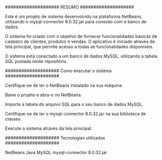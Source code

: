 #################### RESUMO ####################
                                                
Este é um projeto de sistema desenvolvido na plataforma NetBeans, utilizando o mysql-connector 8.0.32.jar para conexão com o banco de dados.

O sistema foi criado com o objetivo de fornecer funcionalidades básicas de cadastro de clientes, produtos e vendas. O aplicativo é iniciado através da tela principal, que permite acesso a todas as funcionalidades disponíveis.

O sistema está conectado a um banco de dados MySQL, utilizando a tabela SQL postada neste repositório.

#################### Como executar o sistema ####################
                                      
Certifique-se de ter o NetBeans instalado na sua máquina.

Baixe o projeto e abra-o no NetBeans.

Importe a tabela do arquivo SQL para o seu banco de dados MySQL.

Certifique-se de ter o mysql-connector 8.0.32.jar na sua biblioteca de classes.

Execute o sistema através da tela principal.

#################### Tecnologias utilizadas ####################
                                    
NetBeans
Java
MySQL
mysql-connector 8.0.32.jar
